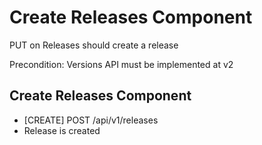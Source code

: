 # Create Releases Component
PUT on Releases should create a release

Precondition: Versions API must be implemented at v2

## Create Releases Component
* [CREATE] POST /api/v1/releases
* Release is created